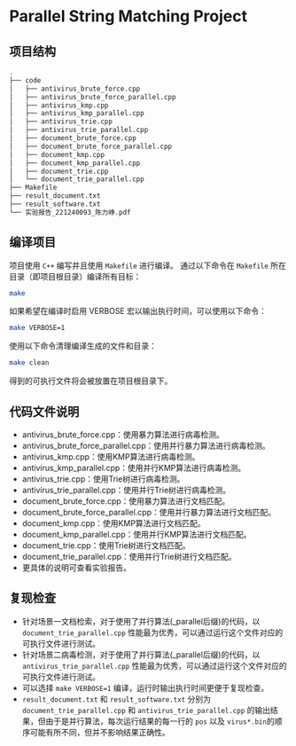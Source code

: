 # Parallel String Matching Project

## 项目结构
```sh
.
├── code
│   ├── antivirus_brute_force.cpp
│   ├── antivirus_brute_force_parallel.cpp
│   ├── antivirus_kmp.cpp
│   ├── antivirus_kmp_parallel.cpp
│   ├── antivirus_trie.cpp
│   ├── antivirus_trie_parallel.cpp
│   ├── document_brute_force.cpp
│   ├── document_brute_force_parallel.cpp
│   ├── document_kmp.cpp
│   ├── document_kmp_parallel.cpp
│   ├── document_trie.cpp
│   └── document_trie_parallel.cpp
├── Makefile
├── result_document.txt
├── result_software.txt
└── 实验报告_221240093_陈力峥.pdf
```

## 编译项目

项目使用 `C++` 编写并且使用 `Makefile` 进行编译。
通过以下命令在 `Makefile` 所在目录（即项目根目录）编译所有目标：

```sh
make
```

如果希望在编译时启用 VERBOSE 宏以输出执行时间，可以使用以下命令：

```sh
make VERBOSE=1
```

使用以下命令清理编译生成的文件和目录：
    
```sh   
make clean
```

得到的可执行文件将会被放置在项目根目录下。

## 代码文件说明
- antivirus_brute_force.cpp：使用暴力算法进行病毒检测。
- antivirus_brute_force_parallel.cpp：使用并行暴力算法进行病毒检测。
- antivirus_kmp.cpp：使用KMP算法进行病毒检测。
- antivirus_kmp_parallel.cpp：使用并行KMP算法进行病毒检测。
- antivirus_trie.cpp：使用Trie树进行病毒检测。
- antivirus_trie_parallel.cpp：使用并行Trie树进行病毒检测。
- document_brute_force.cpp：使用暴力算法进行文档匹配。
- document_brute_force_parallel.cpp：使用并行暴力算法进行文档匹配。
- document_kmp.cpp：使用KMP算法进行文档匹配。
- document_kmp_parallel.cpp：使用并行KMP算法进行文档匹配。
- document_trie.cpp：使用Trie树进行文档匹配。
- document_trie_parallel.cpp：使用并行Trie树进行文档匹配。
- 更具体的说明可查看实验报告。

## 复现检查
- 针对场景一文档检索，对于使用了并行算法(_parallel后缀)的代码，以 `document_trie_parallel.cpp` 性能最为优秀，可以通过运行这个文件对应的可执行文件进行测试。
- 针对场景二病毒检测，对于使用了并行算法(_parallel后缀)的代码，以 `antivirus_trie_parallel.cpp` 性能最为优秀，可以通过运行这个文件对应的可执行文件进行测试。
- 可以选择 `make VERBOSE=1` 编译，运行时输出执行时间更便于复现检查。
- `result_document.txt` 和 `result_software.txt` 分别为 `document_trie_parallel.cpp` 和 `antivirus_trie_parallel.cpp` 的输出结果，但由于是并行算法，每次运行结果的每一行的 `pos` 以及 `virus*.bin`的顺序可能有所不同，但并不影响结果正确性。